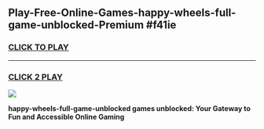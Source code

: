 
## Play-Free-Online-Games-happy-wheels-full-game-unblocked-Premium #f41ie
<h3>
<a href="https://premium.freeplayer.one?title=happy-wheels-full-game-unblocked&ref=8M">CLICK TO PLAY</a></h3>
<hr>

<h3>
<a href="https://premium.freeplayer.one?title=happy-wheels-full-game-unblocked&ref=8M">CLICK 2 PLAY</a>
  
</h3>

<a href="https://premium.freeplayer.one?title=happy-wheels-full-game-unblocked&ref=8M"><img src="https://clearcache.store/games.png"></a>


**happy-wheels-full-game-unblocked games unblocked: Your Gateway to Fun and Accessible Online Gaming**
